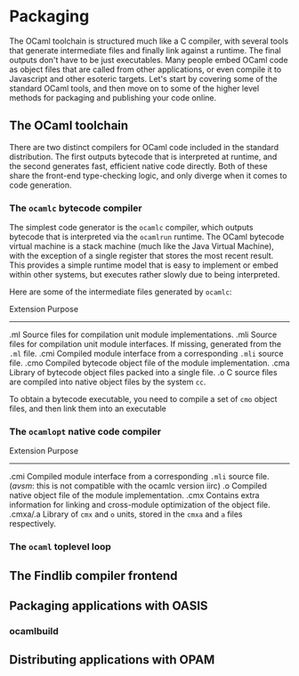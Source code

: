 # Packaging

The OCaml toolchain is structured much like a C compiler, with several tools
that generate intermediate files and finally link against a runtime.  The
final outputs don't have to be just executables. Many people embed OCaml code as
object files that are called from other applications, or even compile it to
Javascript and other esoteric targets.  Let's start by covering some of the
standard OCaml tools, and then move on to some of the higher level methods for
packaging and publishing your code online.

## The OCaml toolchain

There are two distinct compilers for OCaml code included in the standard
distribution. The first outputs bytecode that is interpreted at runtime, 
and the second generates fast, efficient native code directly. Both of these
share the front-end type-checking logic, and only diverge when it comes to
code generation.

### The `ocamlc` bytecode compiler

The simplest code generator is the `ocamlc` compiler, which outputs bytecode
that is interpreted via the `ocamlrun` runtime.  The OCaml bytecode virtual
machine is a stack machine (much like the Java Virtual Machine), with the
exception of a single register that stores the most recent result.  This
provides a simple runtime model that is easy to implement or embed within
other systems, but executes rather slowly due to being interpreted.

Here are some of the intermediate files generated by `ocamlc`:

Extension  Purpose
---------  -------
.ml        Source files for compilation unit module implementations.
.mli       Source files for compilation unit module interfaces. If missing, generated from the `.ml` file.
.cmi       Compiled module interface from a corresponding `.mli` source file.
.cmo       Compiled bytecode object file of the module implementation.
.cma       Library of bytecode object files packed into a single file.
.o         C source files are compiled into native object files by the system `cc`.

To obtain a bytecode executable, you need to compile a set of `cmo` object files, and then link them into an executable

### The `ocamlopt` native code compiler

Extension  Purpose
---------  -------
.cmi       Compiled module interface from a corresponding `.mli` source file. (_avsm_: this is not compatible with the ocamlc version iirc)
.o         Compiled native object file of the module implementation.
.cmx       Contains extra information for linking and cross-module optimization of the object file.
.cmxa/.a   Library of `cmx` and `o` units, stored in the `cmxa` and `a` files respectively.

### The `ocaml` toplevel loop

## The Findlib compiler frontend

## Packaging applications with OASIS 

### ocamlbuild

## Distributing applications with OPAM

